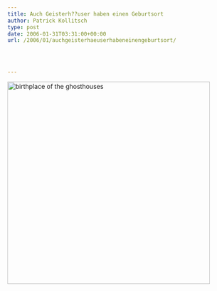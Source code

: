 ```yaml
---
title: Auch Geisterh??user haben einen Geburtsort
author: Patrick Kollitsch
type: post
date: 2006-01-31T03:31:00+00:00
url: /2006/01/auchgeisterhaeuserhabeneinengeburtsort/




---
```

[<img width="455" src="//static.flickr.com/39/93507867_12c8aeb2f4.jpg" alt="birthplace of the ghosthouses" />][1]

 [1]: http://www.flickr.com/photos/schreibblogade/93507867/ "birthplace of the ghosthouses"